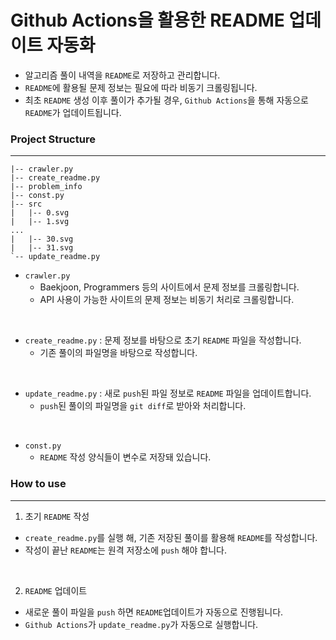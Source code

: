 # Github Actions을 활용한 README 업데이트 자동화
- 알고리즘 풀이 내역을 `README`로 저장하고 관리합니다.
- `README`에 활용될 문제 정보는 필요에 따라 비동기 크롤링됩니다.
- 최초 `README` 생성 이후 풀이가 추가될 경우, `Github Actions`을 통해 자동으로 `README`가 업데이트됩니다.

### Project Structure
---
```
|-- crawler.py
|-- create_readme.py
|-- problem_info
|-- const.py
|-- src
|   |-- 0.svg
|   |-- 1.svg
...
|   |-- 30.svg
|   |-- 31.svg
`-- update_readme.py
```

- `crawler.py`
  - Baekjoon, Programmers 등의 사이트에서 문제 정보를 크롤링합니다.
  - API 사용이 가능한 사이트의 문제 정보는 비동기 처리로 크롤링합니다.

</br>

- `create_readme.py` : 문제 정보를 바탕으로 초기 `README` 파일을 작성합니다.
  - 기존 풀이의 파일명을 바탕으로 작성합니다.

</br>

- `update_readme.py` : 새로 `push`된 파일 정보로 `README` 파일을 업데이트합니다.
  - `push`된 풀이의 파일명을 `git diff`로 받아와 처리합니다.

</br>

- `const.py`
  - `README` 작성 양식들이 변수로 저장돼 있습니다.

### How to use
---
1. 초기 `README` 작성
- `create_readme.py`를 실행 해, 기존 저장된 풀이를 활용해 `README`를 작성합니다. 
- 작성이 끝난 `README`는 원격 저장소에 `push` 해야 합니다.

</br>


2. `README` 업데이트
- 새로운 풀이 파일을 `push` 하면 `README`업데이트가 자동으로 진행됩니다.
- `Github Actions`가 `update_readme.py`가 자동으로 실행합니다.
